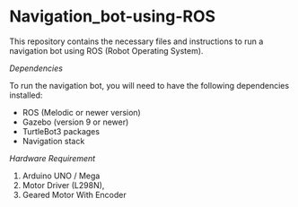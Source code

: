 # Navigation_bot-using-ROS

This repository contains the necessary files and instructions to run a navigation bot using ROS (Robot Operating System).

*Dependencies*

To run the navigation bot, you will need to have the following dependencies installed:

* ROS (Melodic or newer version)
* Gazebo (version 9 or newer)
* TurtleBot3 packages
* Navigation stack

*Hardware Requirement*

1. Arduino UNO / Mega
2. Motor Driver (L298N),
3. Geared Motor With Encoder

